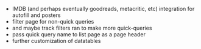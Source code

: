 - IMDB (and perhaps eventually goodreads, metacritic, etc) integration for autofill and posters
- filter page for non-quick queries
- and maybe track filters ran to make more quick-queries
- pass quick query name to list page as a page header
- further customization of datatables
